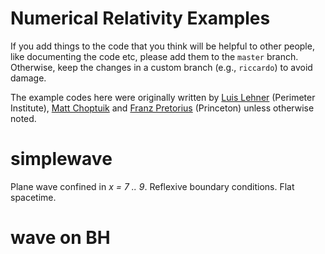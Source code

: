 Numerical Relativity Examples
================

If you add things to the code that you think will be helpful to other people, like documenting the code etc, please add them to the `master` branch. Otherwise, keep the changes in a custom branch (e.g., `riccardo`) to avoid damage.

The example codes here were originally written by [Luis Lehner](https://www.perimeterinstitute.ca/people/luis-lehner) (Perimeter Institute), [Matt Choptuik](http://laplace.physics.ubc.ca/People/matt/) and [Franz Pretorius](http://physics.princeton.edu/~fpretori/) (Princeton) unless otherwise noted.

# simplewave

Plane wave confined in *x = 7 .. 9*. Reflexive boundary conditions. Flat spacetime.

# wave on BH
